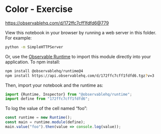 # Color - Exercise

https://observablehq.com/d/172ffc7cff1fdfd6@779

View this notebook in your browser by running a web server in this folder. For
example:

~~~sh
python -m SimpleHTTPServer
~~~

Or, use the [Observable Runtime](https://github.com/observablehq/runtime) to
import this module directly into your application. To npm install:

~~~sh
npm install @observablehq/runtime@4
npm install https://api.observablehq.com/d/172ffc7cff1fdfd6.tgz?v=3
~~~

Then, import your notebook and the runtime as:

~~~js
import {Runtime, Inspector} from "@observablehq/runtime";
import define from "172ffc7cff1fdfd6";
~~~

To log the value of the cell named “foo”:

~~~js
const runtime = new Runtime();
const main = runtime.module(define);
main.value("foo").then(value => console.log(value));
~~~
